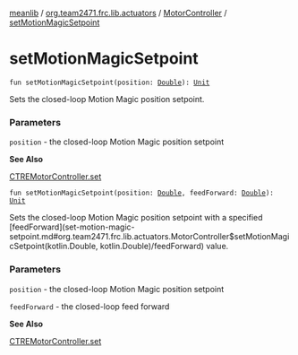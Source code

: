 [meanlib](../../index.md) / [org.team2471.frc.lib.actuators](../index.md) / [MotorController](index.md) / [setMotionMagicSetpoint](./set-motion-magic-setpoint.md)

# setMotionMagicSetpoint

`fun setMotionMagicSetpoint(position: `[`Double`](https://kotlinlang.org/api/latest/jvm/stdlib/kotlin/-double/index.html)`): `[`Unit`](https://kotlinlang.org/api/latest/jvm/stdlib/kotlin/-unit/index.html)

Sets the closed-loop Motion Magic position setpoint.

### Parameters

`position` - the closed-loop Motion Magic position setpoint

**See Also**

[CTREMotorController.set](#)

`fun setMotionMagicSetpoint(position: `[`Double`](https://kotlinlang.org/api/latest/jvm/stdlib/kotlin/-double/index.html)`, feedForward: `[`Double`](https://kotlinlang.org/api/latest/jvm/stdlib/kotlin/-double/index.html)`): `[`Unit`](https://kotlinlang.org/api/latest/jvm/stdlib/kotlin/-unit/index.html)

Sets the closed-loop Motion Magic position setpoint with a specified [feedForward](set-motion-magic-setpoint.md#org.team2471.frc.lib.actuators.MotorController$setMotionMagicSetpoint(kotlin.Double, kotlin.Double)/feedForward) value.

### Parameters

`position` - the closed-loop Motion Magic position setpoint

`feedForward` - the closed-loop feed forward

**See Also**

[CTREMotorController.set](#)

